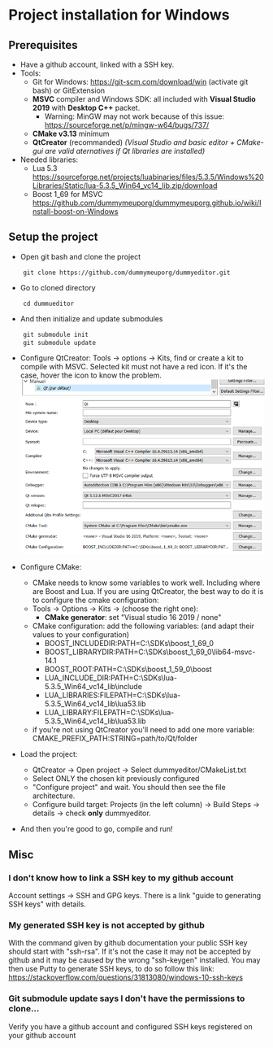 # Project installation for Windows

## Prerequisites

- Have a github account, linked with a SSH key.
- Tools:
  - Git for Windows: https://git-scm.com/download/win (activate git bash) or GitExtension
  - **MSVC** compiler and Windows SDK: all included with **Visual Studio 2019** with **Desktop C++** packet.
    - Warning: MinGW may not work because of this issue: https://sourceforge.net/p/mingw-w64/bugs/737/
  - **CMake v3.13** minimum
  - **QtCreator** (recommanded) *(Visual Studio and basic editor + CMake-gui are valid aternatives if Qt libraries are installed)*
- Needed libraries:
  - Lua 5.3 https://sourceforge.net/projects/luabinaries/files/5.3.5/Windows%20Libraries/Static/lua-5.3.5_Win64_vc14_lib.zip/download
  - Boost 1_69 for MSVC https://github.com/dummymeuporg/dummymeuporg.github.io/wiki/Install-boost-on-Windows

## Setup the project

- Open git bash and clone the project
```
    git clone https://github.com/dummymeuporg/dummyeditor.git
```
- Go to cloned directory
```
    cd dummueditor
```
- And then initialize and update submodules
```
    git submodule init
    git submodule update
```

- Configure QtCreator: Tools -> options -> Kits, find or create a kit to compile with MSVC. Selected kit must not have a red icon. If it's the case, hover the icon to know the problem.
![Kit configuration example](Photo/Qt-Config_MSVC_kit.png "Kit configuration example")

- Configure CMake:
    - CMake needs to know some variables to work well. Including where are Boost and Lua. If you are using QtCreator, the best way to do it is to configure the cmake configuration:
    - Tools -> Options -> Kits -> (choose the right one):
      - **CMake generator**: set "Visual studio 16 2019 / none"
    - CMake configuration: add the following variables: (and adapt their values to your configuration)
      - BOOST_INCLUDEDIR:PATH=C:\SDKs\boost_1_69_0
      - BOOST_LIBRARYDIR:PATH=C:\SDKs\boost_1_69_0\lib64-msvc-14.1
      - BOOST_ROOT:PATH=C:\SDKs\boost_1_59_0\boost
      - LUA_INCLUDE_DIR:PATH=C:\SDKs\lua-5.3.5_Win64_vc14_lib\include
      - LUA_LIBRARIES:FILEPATH=C:\SDKs\lua-5.3.5_Win64_vc14_lib\lua53.lib
      - LUA_LIBRARY:FILEPATH=C:\SDKs\lua-5.3.5_Win64_vc14_lib\lua53.lib
    - if you're not using QtCreator you'll need to add one more variable:  CMAKE_PREFIX_PATH:STRING=path/to/Qt/folder

- Load the project:
   - QtCreator -> Open project -> Select dummyeditor/CMakeList.txt
   - Select ONLY the chosen kit previously configured
   - "Configure project" and wait. You should then see the file architecture.
   - Configure build target: Projects (in the left column) -> Build Steps -> details -> check **only** dummyeditor.

- And then you're good to go, compile and run!

## Misc
### I don't know how to link a SSH key to my github account
Account settings -> SSH and GPG keys.
There is a link "guide to generating SSH keys" with details.

### My generated SSH key is not accepted by github
With the command given by github documentation your public SSH key should start with "ssh-rsa".
If it's not the case it may not be accepted by github and it may be caused by the wrong "ssh-keygen" installed.
You may then use Putty to generate SSH keys, to do so follow this link: https://stackoverflow.com/questions/31813080/windows-10-ssh-keys

### Git submodule update says I don't have the permissions to clone...
Verify you have a github account and configured SSH keys registered on your github account
